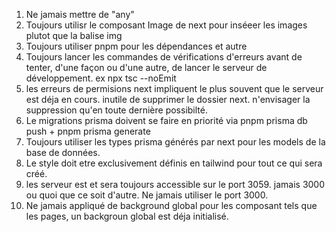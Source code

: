 1. Ne jamais mettre de "any"
2. Toujours utilisr le composant Image de next pour inséeer les images plutot que la balise img
3. Toujours utiliser pnpm pour les dépendances et autre
4. Toujours lancer les commandes de vérifications d'erreurs avant de tenter, d'une façon ou d'une autre, de lancer le serveur de développement. ex npx tsc --noEmit
5. les erreurs de permisions next impliquent le plus souvent que le serveur est déja en cours. inutile de supprimer le dossier next. n'envisager la suppression qu'en toute dernière possibilté.
6. Le migrations prisma doivent se faire en priorité via pnpm prisma db push + pnpm prisma generate
7. Toujours utiliser les types prisma générés par next pour les models de la base de données.
8. Le style doit etre exclusivement définis en tailwind pour tout ce qui sera créé.
9. les serveur est et sera toujours accessible sur le port 3059. jamais 3000 ou quoi que ce soit d'autre. Ne jamais utiliser le port 3000.
11. Ne jamais appliqué de background global pour les composant tels que les pages, un backgroun global est déja initialisé. 